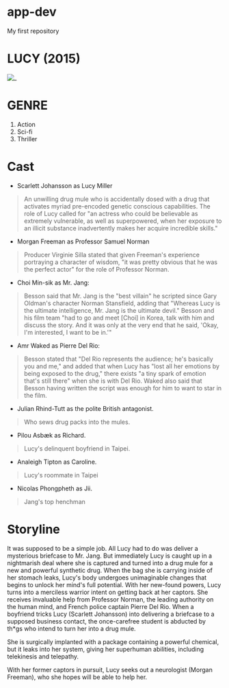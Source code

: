 # app-dev

My first repository

# LUCY (2015)

![_](https://www.gruv.com/assets/images/site/product/61131844_1.jpg?width=450)



# GENRE
1.  Action
2. Sci-fi
3. Thriller


# Cast
- Scarlett Johansson as Lucy Miller
> An unwilling drug mule who is accidentally dosed with a drug that activates myriad pre-encoded genetic conscious capabilities. The role of Lucy called for "an actress who could be believable as extremely vulnerable, as well as superpowered, when her exposure to an illicit substance inadvertently makes her acquire incredible skills."

- Morgan Freeman as Professor Samuel Norman
 >Producer Virginie Silla stated that given Freeman's experience portraying a character of wisdom, "it was pretty obvious that he was the perfect actor" for the role of Professor Norman.
 
- Choi Min-sik as Mr. Jang:
> Besson said that Mr. Jang is the "best villain" he scripted since Gary Oldman's character Norman Stansfield, adding that "Whereas Lucy is the ultimate intelligence, Mr. Jang is the ultimate devil." Besson and his film team "had to go and meet [Choi] in Korea, talk with him and discuss the story. And it was only at the very end that he said, 'Okay, I'm interested, I want to be in.'"

- Amr Waked as Pierre Del Rio:
> Besson stated that "Del Rio represents the audience; he's basically you and me," and added that when Lucy has "lost all her emotions by being exposed to the drug," there exists "a tiny spark of emotion that's still there" when she is with Del Rio. Waked also said that Besson having written the script was enough for him to want to star in the film.

- Julian Rhind-Tutt as the polite British antagonist. 
>Who sews drug packs into the mules.

- Pilou Asbæk as Richard. 
> Lucy's delinquent boyfriend in Taipei.

- Analeigh Tipton as Caroline.
> Lucy's roommate in Taipei

- Nicolas Phongpheth as Jii. 
> Jang's top henchman


# Storyline
It was supposed to be a simple job. All Lucy had to do was deliver a mysterious briefcase to Mr. Jang. But immediately Lucy is caught up in a nightmarish deal where she is captured and turned into a drug mule for a new and powerful synthetic drug. When the bag she is carrying inside of her stomach leaks, Lucy's body undergoes unimaginable changes that begins to unlock her mind's full potential. With her new-found powers, Lucy turns into a merciless warrior intent on getting back at her captors. She receives invaluable help from Professor Norman, the leading authority on the human mind, and French police captain Pierre Del Rio.
When a boyfriend tricks Lucy (Scarlett Johansson) into delivering a briefcase to a supposed business contact, the once-carefree student is abducted by th*gs who intend to turn her into a drug mule. 

She is surgically implanted with a package containing a powerful chemical, but it leaks into her system, giving her superhuman abilities, including telekinesis and telepathy. 

With her former captors in pursuit, Lucy seeks out a neurologist (Morgan Freeman), who she hopes will be able to help her.
